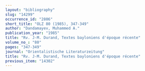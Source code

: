 ```yaml
---
layout: "bibliography"
slug: "14299"
occurrence_id: "2806"
short_title: "OLZ 80 (1985), 347-349"
author: "Dandamayev, Muhammed A."
publication_year: "1985"
title: "Rv. J-M. Durand, Textes bayloniens d'époque récente"
volume_no_: "80"
pages: "347-349"
journal: "Orientalistische Literaturzeitung"
title: "Rv. J-M. Durand, Textes bayloniens d'époque récente"
previous_item: "14302"
---
```

